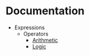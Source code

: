# Documentation

- Expressions
  - Operators
    - [Arithmetic](expressions/arithmetic.md)
    - [Logic](expressions/logic.md)